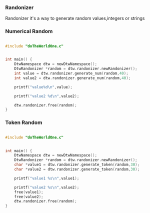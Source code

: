 
### Randonizer
Randonizer it's a way to generate random values,integers or strings

### Numerical Random
```c

#include "doTheWorldOne.c"


int main() {
    DtwNamespace dtw = newDtwNamespace();
    DtwRandonizer *random = dtw.randonizer.newRandonizer();
    int value = dtw.randonizer.generate_num(random,40);
    int value2 = dtw.randonizer.generate_num(random,40);

    printf("value%d\n",value);

    printf("value2 %d\n",value2);

    dtw.randonizer.free(random);
}

```

### Token  Random
```c

#include "doTheWorldOne.c"


int main() {
    DtwNamespace dtw = newDtwNamespace();
    DtwRandonizer *random = dtw.randonizer.newRandonizer();
    char *value1 = dtw.randonizer.generate_token(random,30);
    char *value2 = dtw.randonizer.generate_token(random,30);

    printf("value1 %s\n",value1);

    printf("value2 %s\n",value2);
    free(value1);
    free(value2);
    dtw.randonizer.free(random);
}

```


